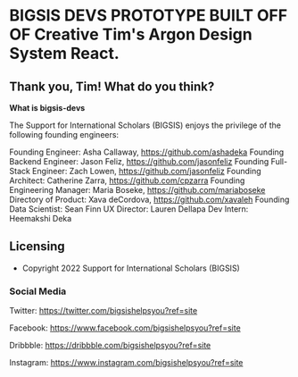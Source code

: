 # BIGSIS DEVS PROTOTYPE BUILT OFF OF Creative Tim's Argon Design System React. 

## Thank you, Tim! What do you think?

**What is bigsis-devs**

The Support for International Scholars (BIGSIS) enjoys the privilege of the following founding engineers:

Founding Engineer: Asha Callaway, https://github.com/ashadeka
Founding Backend Engineer: Jason Feliz, https://github.com/jasonfeliz
Founding Full-Stack Engineer: Zach Lowen, https://github.com/jasonfeliz
Founding Architect: Catherine Zarra, https://github.com/cpzarra
Founding Engineering Manager: Maria Boseke, https://github.com/mariaboseke
Directory of Product: Xava deCordova, https://github.com/xavaleh
Founding Data Scientist: Sean Finn
UX Director: Lauren Dellapa
Dev Intern: Heemakshi Deka

## Licensing

- Copyright 2022 Support for International Scholars (BIGSIS)


### Social Media

Twitter: <https://twitter.com/bigsishelpsyou?ref=site>

Facebook: <https://www.facebook.com/bigsishelpsyou?ref=site>

Dribbble: <https://dribbble.com/bigsishelpsyou?ref=site>

Instagram: <https://www.instagram.com/bigsishelpsyou?ref=site>
